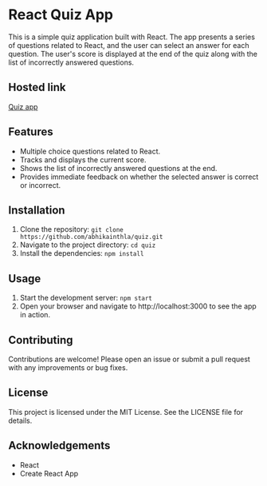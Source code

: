 # React Quiz App

This is a simple quiz application built with React. The app presents a series of questions related to React, and the user can select an answer for each question. The user's score is displayed at the end of the quiz along with the list of incorrectly answered questions.

## Hosted link
[Quiz app](https://669949cbc5276c1cbf612569--aesthetic-shortbread-d5c9f3.netlify.app/)

## Features
- Multiple choice questions related to React.
- Tracks and displays the current score.
- Shows the list of incorrectly answered questions at the end.
- Provides immediate feedback on whether the selected answer is correct or incorrect.

## Installation
1. Clone the repository:
`git clone https://github.com/abhikainthla/quiz.git
`
2. Navigate to the project directory:
`cd quiz
`
3. Install the dependencies:
`npm install
`

## Usage
1. Start the development server:
`npm start`
2. Open your browser and navigate to http://localhost:3000 to see the app in action.

## Contributing
Contributions are welcome! Please open an issue or submit a pull request with any improvements or bug fixes.

## License
This project is licensed under the MIT License. See the LICENSE file for details.

## Acknowledgements
- React
- Create React App
